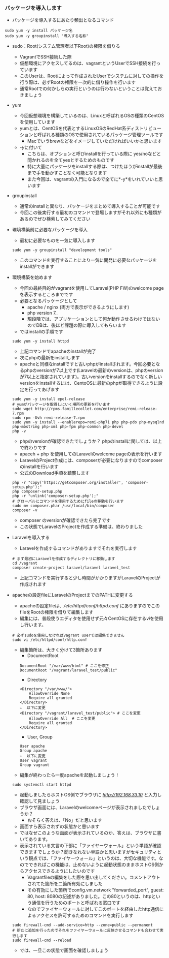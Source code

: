 ### パッケージを導入します

- パッケージを導入するにあたり頻出となるコマンド
```shell
sudo yum -y install パッケージ名
sudo yum -y groupinstall "導入する名称"
```
  - sudo：Root(システム管理者以下Root)の権限を借りる
    - VagrantでSSH接続した際
    - 仮想環境にアクセスしてるのは、vagrantというUserでSSH接続を行っています
    - このUserは、Rootによって作成されたUserでシステムに対しての操作を行う際は、必ずRootの権限を一次的に借り操作を行います
    - 通常Rootでの何かしらの実行というのは行わないということは覚えておきましょう
  - yum
    - 今回仮想環境を構築しているのは、Linuxと呼ばれるOSの種類のCentOSを使用しています
    - yumとは、CentOSを代表とするLinuxOSのRedHat系ディストリビューションと呼ばれる種類のOSで使用されているパッケージ管理ツールです
      - Macでいうbrewなどをイメージしていただければいいかと思います
    - *-y*に付いて
      - こちらは、オプションと呼びinstallを行っている際に yes/noなどと聞かれるのを全てyesとするためのものです
      - 特に大量にパッケージをinstallする際は、つけたほうがinstallが最後まで手を動かすことなく可能となります
      - また今回は、vagrantの入門になるので全てに*-y*をいれていいと思います
  - groupinstall
    - 通常のinstallと異なり、パッケージをまとめて導入することが可能です
    - 今回この後実行する最初のコマンドで登場しますがそれ以外にも種類があるのでぜひ検索してみてください
    
- 環境構築前に必要なパッケージを導入
  - 最初に必要なものを一気に導入します
  ```shell
  sudo yum -y groupinstall "development tools"
  ```
  - このコマンドを実行することにより一気に開発に必要なパッケージをinstallができます

- 環境構築を始めます
  - 今回の最終目的がvagrantを使用してLaravel(PHP FW)のwelcome pageを表示するところまでです
  - 必要となるパッケージとして
    - apache / nginx (両方で表示ができるようにします)
    - php version 7.*.*
    - 現段階では、アプリケーションとして何か動作させるわけではないのでDBは、後ほど課題の際に導入してもらいます
  - ではinstallの手順です
  ```shell
  sudo yum -y install httpd
  ```
  - 上記コマンドでapacheのinstallが完了
  - 次にphpの最新をinstallします
  - apacheと同様なinstallですと古いphpがinstallされます。今回必要となるphpのversionが7以上です(Laravelの最新のversionは、phpのversionが7以上と指定されています)。古いversionをinstallするのでなく新しいversionをinstallするには、CentoOSに最新のphpが取得できるように設定を行ってあげます
  ```shell
  sudo yum -y install epel-release
  # yumがパッケージを取得しにいく場所の更新を行います
  sudo wget http://rpms.famillecollet.com/enterprise/remi-release-7.rpm
  sudo rpm -Uvh remi-release-7.rpm
  sudo yum -y install --enablerepo=remi-php71 php php-pdo php-mysqlnd php-mbstring php-xml php-fpm php-common php-devel
  php -v
  ```
  - phpのversionが確認できたでしょうか？ phpのinstallに関しては、以上で終わりです
  - apaceh + php を使用してのLaravelのwelcome pageの表示を行います
  - LaravelのProject作成には、composerが必要になりますのでcomposerのinstallを行います 
  - 公式のDownload手順を踏襲します
  ```shell
  php -r "copy('https://getcomposer.org/installer', 'composer-setup.php');"
  php composer-setup.php
  php -r "unlink('composer-setup.php');"
  # グローバルにコマンドを使用するためにfileの移動を行います
  sudo mv composer.phar /usr/local/bin/composer
  composer -v
  ```
  - composer のversionが確認できたら完了です
  - この状態でLaravelのProjectを作成する準備は、終わりました
  

- Laravelを導入する
  - Laravelを作成するコマンドがありますでそれを実行します
  ```shell
  # まず最初にLaravelを作成するディレクトリに移動します
  cd /vagrant
  composer create-project laravel/laravel laravel_test
  ```
  - 上記コマンドを実行すると少し時間がかかりますがLaravelのProjectが作成されます
  
- apacheの設定fileにLaravelのProjectまでのPATHに変更する
  - apacheの設定fileは、*/etc/httpd/conf/httpd.conf* にありますのでこのfileをRootの権限を借りて編集します
  - 編集には、普段使うエディタを使用せず元々CentOSに存在する*vi*を使用し行います。
  ```shell
  # 必ずsudoを使用しなければvagrant userでは編集できません
  sudo vi /etc/httpd/conf/http.conf
  ```
  - 編集箇所は、大きく分けて3箇所あります
    - DocumentRoot
    ```
    DocumentRoot "/var/www/html" # ここを修正
    DocumentRoot "/vagrant/laravel_test/public"
    ```
    - Directory
    ```
    <Directory "/var/www/">
        AllowOverride None
        Require all granted
    </Directory>
    ↓  以下に変更
    <Directory "/vagrant/laravel_test/public"> # ここを変更
        AllowOverride All  # ここを変更
        Require all granted
    </Directory>
    ```
    - User, Group
    ```
    User apache
    Group apache
    ↓  以下に変更
    User vagrant
    Group vagrant
    ```
  - 編集が終わったら一度apacheを起動しましょう！
  ```shell
  sudo systemctl start httpd
  ```
  - 起動しましたらホストOS側でブラウザに *http://192.168.33.10* と入力し確認して見ましょう
  - ブラウザ画面には、Laravelのwelcomeページが表示されましたでしょうか？
    - おそらく答えは、「No」だと思います
  - 画面すら表示されずの状態かと思います
  - ではなぜこのような画面が表示されているのか、答えは、ブラウザに書いてあります。
  - 表示されている文言の下部に「ファイヤーウォール」という単語が確認できますでしょうか？聞きなれない単語かと思いますがセキュリティという観点では、「ファイヤーウォール」というのは、大切な機能です。なのでできればこの機能は、止めないように起動状態のままホストOS側からアクセスできるようにしたいのです
    - Vagrantfileの編集をした際を思い出してください。コメントアウトされてた箇所を二箇所有効にしました
    - その有効にした箇所でconfig.vm.network "forwarded_port", guest: 80, host: 8080の記述がありました。この80というのは、httpという通信を行うためのポートと呼ばれる窓口です
    - なのでファイヤーウォールに対してこのポートを経由したhttp通信によるアクセスを許可するためのコマンドを実行します
  ```shell
  sudo firewall-cmd --add-service=http --zone=public --permanent
  # 新たに追加を行ったのでそれをファイヤーウォールに反映させるコマンドも合わせて実行します
  sudo firewall-cmd --reload
  ```
  - では、一旦この状態で画面を確認しましょう
  
